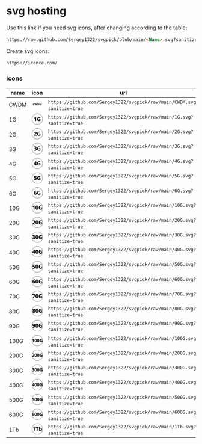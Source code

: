 # svg hosting

Use this link if you need svg icons, after changing <Name> according to the table:

```markdown
https://raw.github.com/Sergey1322/svgpick/blob/main/<Name>.svg?sanitize=true
```
Create svg icons:
```markdown
https://iconce.com/
```

### icons
name|icon|url
-|-|-
CWDM | <img src="https://github.com/Sergey1322/svgpick/blob/main/CWDM.svg?sanitize=true"/>|`https://github.com/Sergey1322/svgpick/raw/main/CWDM.svg?sanitize=true`
1G | <img src="https://github.com/Sergey1322/svgpick/blob/main/1G.svg?sanitize=true"/>|`https://github.com/Sergey1322/svgpick/raw/main/1G.svg?sanitize=true`
2G | <img src="https://github.com/Sergey1322/svgpick/blob/main/2G.svg?sanitize=true"/>|`https://github.com/Sergey1322/svgpick/raw/main/2G.svg?sanitize=true`
3G | <img src="https://github.com/Sergey1322/svgpick/blob/main/3G.svg?sanitize=true"/>|`https://github.com/Sergey1322/svgpick/raw/main/3G.svg?sanitize=true`
4G | <img src="https://github.com/Sergey1322/svgpick/blob/main/4G.svg?sanitize=true"/>|`https://github.com/Sergey1322/svgpick/raw/main/4G.svg?sanitize=true`
5G | <img src="https://github.com/Sergey1322/svgpick/blob/main/5G.svg?sanitize=true"/>|`https://github.com/Sergey1322/svgpick/raw/main/5G.svg?sanitize=true`
6G | <img src="https://github.com/Sergey1322/svgpick/blob/main/6G.svg?sanitize=true"/>|`https://github.com/Sergey1322/svgpick/raw/main/6G.svg?sanitize=true`
10G | <img src="https://github.com/Sergey1322/svgpick/blob/main/10G.svg?sanitize=true"/>|`https://github.com/Sergey1322/svgpick/raw/main/10G.svg?sanitize=true`
20G | <img src="https://github.com/Sergey1322/svgpick/blob/main/20G.svg?sanitize=true"/>|`https://github.com/Sergey1322/svgpick/raw/main/20G.svg?sanitize=true`
30G | <img src="https://github.com/Sergey1322/svgpick/blob/main/30G.svg?sanitize=true"/>|`https://github.com/Sergey1322/svgpick/raw/main/30G.svg?sanitize=true`
40G | <img src="https://github.com/Sergey1322/svgpick/blob/main/40G.svg?sanitize=true"/>|`https://github.com/Sergey1322/svgpick/raw/main/40G.svg?sanitize=true`
50G | <img src="https://github.com/Sergey1322/svgpick/blob/main/50G.svg?sanitize=true"/>|`https://github.com/Sergey1322/svgpick/raw/main/50G.svg?sanitize=true`
60G | <img src="https://github.com/Sergey1322/svgpick/blob/main/60G.svg?sanitize=true"/>|`https://github.com/Sergey1322/svgpick/raw/main/60G.svg?sanitize=true`
70G | <img src="https://github.com/Sergey1322/svgpick/blob/main/70G.svg?sanitize=true"/>|`https://github.com/Sergey1322/svgpick/raw/main/70G.svg?sanitize=true`
80G | <img src="https://github.com/Sergey1322/svgpick/blob/main/80G.svg?sanitize=true"/>|`https://github.com/Sergey1322/svgpick/raw/main/80G.svg?sanitize=true`
90G | <img src="https://github.com/Sergey1322/svgpick/blob/main/90G.svg?sanitize=true"/>|`https://github.com/Sergey1322/svgpick/raw/main/90G.svg?sanitize=true`
100G | <img src="https://github.com/Sergey1322/svgpick/blob/main/100G.svg?sanitize=true"/>|`https://github.com/Sergey1322/svgpick/raw/main/100G.svg?sanitize=true`
200G | <img src="https://github.com/Sergey1322/svgpick/blob/main/200G.svg?sanitize=true"/>|`https://github.com/Sergey1322/svgpick/raw/main/200G.svg?sanitize=true`
300G | <img src="https://github.com/Sergey1322/svgpick/blob/main/300G.svg?sanitize=true"/>|`https://github.com/Sergey1322/svgpick/raw/main/300G.svg?sanitize=true`
400G | <img src="https://github.com/Sergey1322/svgpick/blob/main/400G.svg?sanitize=true"/>|`https://github.com/Sergey1322/svgpick/raw/main/400G.svg?sanitize=true`
500G | <img src="https://github.com/Sergey1322/svgpick/blob/main/500G.svg?sanitize=true"/>|`https://github.com/Sergey1322/svgpick/raw/main/500G.svg?sanitize=true`
600G | <img src="https://github.com/Sergey1322/svgpick/blob/main/600G.svg?sanitize=true"/>|`https://github.com/Sergey1322/svgpick/raw/main/600G.svg?sanitize=true`
1Tb | <img src="https://github.com/Sergey1322/svgpick/blob/main/1Tb.svg?sanitize=true"/>|`https://github.com/Sergey1322/svgpick/raw/main/1Tb.svg?sanitize=true`
